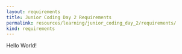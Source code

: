 ```yaml
---
layout: requirements
title: Junior Coding Day 2 Requirements
permalink: resources/learning/junior_coding_day_2/requirements/
kind: requirements
---
```


Hello World!